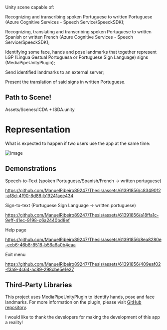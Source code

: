 Unity scene capable of:

Recognizing and transcribing spoken Portuguese to written Portuguese (Azure Cognitive Services - Speech Service/SpeeckSDK);

Recognizing, translating and transcribing spoken Portuguese to written Spanish or written French (Azure Cognitive Services - Speech Service/SpeeckSDK);

Identifying some face, hands and pose landmarks that together represent LGP (Língua Gestual Portuguesa or Portuguese Sign Language) signs (MediaPipeUnityPlugin);

Send identified landmarks to an external server;

Present the translation of said signs in written Portuguese.

## Path to Scene!

Assets/Scenes/ICDA + ISDA.unity

# Representation

What is expected to happen if two users use the app at the same time:

![image](https://github.com/ManuelRibeiro89247/Thesis/assets/61391856/a9487297-84f4-4381-8ddb-7d7ddcf4659c)

## Demonstrations

Speech-to-Text (spoken Portuguese/Spanish/French -> written portuguese)

https://github.com/ManuelRibeiro89247/Thesis/assets/61391856/c83490f2-af8d-4f90-8d88-b19241aee434


Sign-to-text (Portuguese Sign Language -> written portuguese)

https://github.com/ManuelRibeiro89247/Thesis/assets/61391856/a18ffa1c-9eff-41ec-9198-c6a2440bd8ef


Help page

https://github.com/ManuelRibeiro89247/Thesis/assets/61391856/8ea8280e-ecb6-46b8-8518-b56a6a0b4eaa


Exit menu

https://github.com/ManuelRibeiro89247/Thesis/assets/61391856/409eaf02-f3a9-4c64-ac89-298cbe5e1e27



## Third-Party Libraries

This project uses MediaPipeUnityPlugin to identify hands, pose and face landmarks. For more information on the plugin, please visit [GitHub repository](https://github.com/homuler/MediaPipeUnityPlugin).

I would like to thank the developers for making the development of this app a reality!
